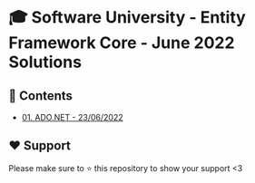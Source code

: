 # :mortar_board: Software University - Entity Framework Core - June 2022 Solutions

## :orange_book: Contents 
* [01. ADO.NET - 23/06/2022](https://github.com/vassdeniss/software-university-courses/tree/master/ef-core/01.ADO-NET)

## :heart: Support
Please make sure to :star: this repository to show your support <3
